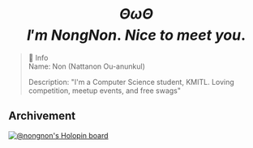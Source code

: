 # $$\Theta\omega\Theta$$ $$I'm\ NongNon.\ Nice\ to\ meet\ you.$$

> 📘 Info  
> Name: Non (Nattanon Ou-anunkul)  
>  
> Description: "I'm a Computer Science student, KMITL. Loving competition, meetup events, and free swags"  



## Archivement
[![@nongnon's Holopin board](https://holopin.me/nongnon)](https://holopin.io/@nongnon)



